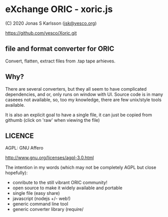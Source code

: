 # eXchange ORIC - xoric.js

(C) 2020 Jonas S Karlsson (jsk@yesco.org)

https://github.com/yesco/Xoric.git

## file and format converter for ORIC

Convert, flatten, extract files from .tap tape arhieves.

## Why?

There are several converters, but they all seem to have complicated dependencies, and or, only runs on window with UI. Source code is in many caseees not available, so, too my knowledge, there are few unix/style tools available.

It is also an explicit goal to have a single file, it can just be copied from githumb (click on 'raw' when viewing the file)

## LICENCE

AGPL: GNU Affero

http://www.gnu.org/licenses/agpl-3.0.html

The intention in my words (which may not be completely AGPL but close hopefully):

- conribute to the still vibrant ORIC community!
- open source to make it widely available and portable
- single file (easy share)
- javascript (nodejs +/- web!)
- generic command line tool
- generic converter library (require/<script>)
- please share back changes to the tool, if modified, contributions welcome
- fun, fun, and more fun!
- *NOTE:* AGPL *does* require changes to the tool/file to be contributed back (shared) even if running as web-service and not distributing (major diff from GPL).

Note: all data output is only on STDOUT, so it can be safely '> tofile', all descriptive messages go to STDERR and help, (not for -h "only"). '-q' can be used to remove (most) STDERR infos, '-v' (one or more) increses debug info.

Note: Files are only created for:
- format: '???2new'
- output file '-Ofil'


## Dependencies

It only depends on node(js), and only uses require('fs').

## Description

   node xoric -h	# gives ==>
   
<pre>
eXchange ORIC - xoric.js
          eXchange ORIC - xoric.js

 (C) 2020 Jonas S Karlsson (jsk@yesco.org)

    file and format converter for ORIC

==========================================
Usage: node xoric.js FMTLIST FILE ...
 
-h	print help to stderr
-dDIR	change default directory (OUT)
-oNAME	new name for last file
-ONAME	output all (tap?) to one file
        (if "xoric DIR/* -ODIR.tap" remove DIR from file names_
-q	quiet, no info output on stderr
-v      more verbose (default 1)
-v -v ... even more (up to 3/4)

FUNCTIONS

 (lowercase works fine too...)
 
- BAS2BAC: convert from BASs to BAC (tokenized)
- BAC2BAS: convert from BAC to BAS (text from tokenized)
- TXT2NUM: convert from TXT to NUM (number lines of plaintext! == poor mans ORIC text editor? 'UNM' to undo)
- TXT2HEX: convert TXT to HEX
- TXT2B64: convert TXT to B64
- TAP2DIR: list meta info from TAP files as DIR (actually just prints JSON-haha!)
- TAP2NEW: extract NEW files from .tap-file in OUT directory (-dDIR)
- TAP2NEW: extract files from several .tap-files
- TAP2TAP: extract files from several .tap-files and put together in one tap file! (ok, easier to just concatenate files yourself..., lol)
- RAW2TAP: convert a bunch of files (DIR/* ?) to a single .tap-file

- ???2???: maybe it works! - try it...

CAVEAT
  totally untested on actual ORIC ;-)

  feel free to send patches!

FILE
  filename (oric accepts upto 15 chars)

  FOO		- file to read from
  FOO.BAS,AUTO  - mark it to be AUTO loaded
		  (if written out/.tap)
  foo.o,A4#300	- load machine code in page 3
  foo.o,AUTO,A. - -"-, and mark it to be called
  big.txt,A..,E. - if E-A+1 < len(big.txt) trunc!

 (Note: file names are created with ,AUTO,E.. etc if needed (not basic) when extracted from .tap-files)
 (Note: 'EMPTYEMPTYEMPTY' is used instead of '' when creating files; it's also converted to '' when creating .tap-file)

FMTLIST
  comma(or 2)-separated list formats:

  (input/outout)
    raw = byte array
    hex = hexify bytes in
    b64 = base64 encoding
    txt = string
    bas = string
    bac = ORIC BASIC tokenized
    tap = ORIC .tap (archieve)
    fil = fil(e) object (as below)
    new = create new files (from tap)

  (specific for output)
    dir = [fil, ...] ('json' output from tap)
    new = create new files (from tap)
    num = string (NUMber text lines, see -n)
    unm = string (UNuMber text lines)

  (unsupported)
    dir = [fil, ...]

EXAMPLES
  (default prints to stdout)

  (hex and b64 (base64))
node xoric txt2hex dump.mem > dump.hex # hexdump
node xoric hex2txt dump.hex > dump.mem # 'unhex
node xoric txt2hex dump.hex > dump.2hx # 2xhex

  (NOP)
node xoric hex2hex fil
node xoric XXX2XXX fil

  (make .tap)
node xoric txt2tap a b c > abc.tap   # tap-archieve
node xoric txt2tap a b c -Oabc.tap # tap-archieve
node xoric tap2dir a b c     # "json" dir list
node xoric tap2txt abc.tap   # print a b c stdout
node xoric tap2new           # create files OUT/a OUT/b OUT/c
node xoric tap2new -Dtmp     # create files tmp/a tmp/b tmp/c

  (merge .tap archieves)
node xoric tap2tap a.tap b.tap -Oa.tap

  (make tap from directory)
node xoric Games/* -OGamees.tap" # remove 'Games'rom file names

---
Usage: node xoric.js FMTLIST FILE ...
</pre>



